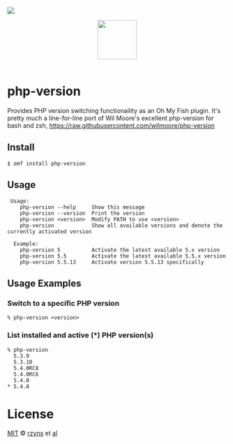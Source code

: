 ![][license-badge]

<div align="center">
  <a href="http://github.com/oh-my-fish/oh-my-fish">
  <img width=90px  src="https://cloud.githubusercontent.com/assets/8317250/8510172/f006f0a4-230f-11e5-98b6-5c2e3c87088f.png">
  </a>
</div>
<br>

# php-version

Provides PHP version switching functionaility as an Oh My Fish plugin. It's pretty much a line-for-line port of Wil Moore's excellent php-version for bash and zsh, https://raw.githubusercontent.com/wilmoore/php-version

## Install

```fish
$ omf install php-version
```


## Usage

```fish
 Usage:
    php-version --help     Show this message
    php-version --version  Print the version
    php-version <version>  Modify PATH to use <version>
    php-version            Show all available versions and denote the currently activated version

  Example:
    php-version 5          Activate the latest available 5.x version
    php-version 5.5        Activate the latest available 5.5.x version
    php-version 5.5.13     Activate version 5.5.13 specifically

```

## Usage Examples

### Switch to a specific PHP version

    % php-version <version>

### List installed and active (*) PHP version(s)

    % php-version
      5.3.9
      5.3.10
      5.4.0RC8
      5.4.0RC6
      5.4.0
    * 5.4.8



# License

[MIT][mit] © [rzyns][author] et [al][contributors]


[mit]:            http://opensource.org/licenses/MIT
[author]:         http://github.com/rzyns
[contributors]:   https://github.com/rzyns/pkg-php-version/graphs/contributors
[omf-link]:       https://www.github.com/oh-my-fish/oh-my-fish

[license-badge]:  https://img.shields.io/badge/license-MIT-007EC7.svg?style=flat-square

